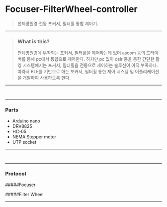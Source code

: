 # Focuser-FilterWheel-controller

> 천체망원경 전동 포커서, 필터휠 통합 제어기.

---
> ### What is this?
> 천체망원경에 부착되는 포커서, 필터휠을 제어하는데 있어 ascom 등의 드라이버를 통해 pc에서 통합으로 제어한다.
> 하지만 pc 없이 dslr 등을 통한 간단한 촬영 시스템에서는 포커서, 필터휠을 전동으로 제어하는 솔루션이 아직 부족하다.
> 따라서 BLE를 기반으로 하는 포커서, 필터휠 통한 제어 시스템 및 어플리케이션을 개발하여  사용하도록 한다.
---

<br>

---
### Parts
- Arduino nano
- DRV8825
- HC-05
- NEMA Stepper motor
- UTP socket
---

<br>

---
### Protocol

#####Focuser


#####Filter Wheel


---
